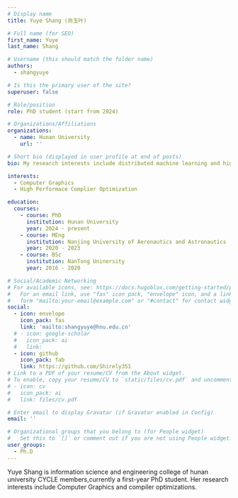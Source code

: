 ```yaml
---
# Display name
title: Yuye Shang (尚玉叶)

# Full name (for SEO)
first_name: Yuye
last_name: Shang

# Username (this should match the folder name)
authors:
  - shangyuye

# Is this the primary user of the site?
superuser: false

# Role/position
role: PhD student (start from 2024)

# Organizations/Affiliations
organizations:
  - name: Hunan University
    url: ''

# Short bio (displayed in user profile at end of posts)
bio: My research interests include distributed machine learning and high-performance code optimization.

interests:
  - Computer Graphics 
  - High Performace Complier Optimization

education:
  courses:
    - course: PhD 
      institution: Hunan University
      year: 2024 - present
    - course: MEng
      institution: Nanjing University of Aeronautics and Astronautics
      year: 2020 - 2023
    - course: BSc
      institution: NanTong Uninersity
      year: 2016 - 2020

# Social/Academic Networking
# For available icons, see: https://docs.hugoblox.com/getting-started/page-builder/#icons
#   For an email link, use "fas" icon pack, "envelope" icon, and a link in the
#   form "mailto:your-email@example.com" or "#contact" for contact widget.
social:
  - icon: envelope
    icon_pack: fas
    link: 'mailto:shangyuye@hnu.edu.cn'
  # - icon: google-scholar
  #   icon_pack: ai
  #   link: 
  - icon: github
    icon_pack: fab
    link: https://github.com/Shirely351
# Link to a PDF of your resume/CV from the About widget.
# To enable, copy your resume/CV to `static/files/cv.pdf` and uncomment the lines below.
# - icon: cv
#   icon_pack: ai
#   link: files/cv.pdf

# Enter email to display Gravatar (if Gravatar enabled in Config)
email: ''

# Organizational groups that you belong to (for People widget)
#   Set this to `[]` or comment out if you are not using People widget.
user_groups:
  - Ph.D
---
```


Yuye Shang is information science and engineering college of hunan university CYCLE members,currently a first-year PhD student. Her research interests include Computer Graphics and compiler optimizations.

